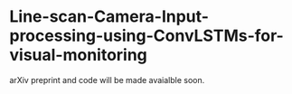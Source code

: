 # Line-scan-Camera-Input-processing-using-ConvLSTMs-for-visual-monitoring

arXiv preprint and code will be made avaialble soon.
  
  

